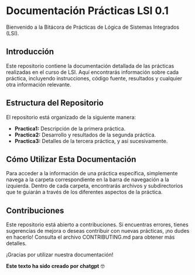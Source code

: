 # Documentación Prácticas LSI 0.1

Bienvenido a la Bitácora de Prácticas de Lógica de Sistemas Integrados (LSI).

## Introducción

Este repositorio contiene la documentación detallada de las prácticas realizadas en el curso de LSI. Aquí encontrarás información sobre cada práctica, incluyendo instrucciones, código fuente, resultados y cualquier otra información relevante.

## Estructura del Repositorio

El repositorio está organizado de la siguiente manera:

- **Practica1:** Descripción de la primera práctica.
- **Practica2:** Desarrollo y resultados de la segunda práctica.
- **Practica3:** Detalles de la tercera práctica, y así sucesivamente.

## Cómo Utilizar Esta Documentación

Para acceder a la información de una práctica específica, simplemente navega a la carpeta correspondiente en la barra de navegación a la izquierda. Dentro de cada carpeta, encontrarás archivos y subdirectorios que te guiarán a través de los diferentes aspectos de la práctica.

## Contribuciones

Este repositorio está abierto a contribuciones. Si encuentras errores, tienes sugerencias de mejora o deseas contribuir con nuevas prácticas, ¡no dudes en hacerlo! Consulta el archivo CONTRIBUTING.md para obtener más detalles.

¡Gracias por utilizar nuestra documentación!

**Este texto ha sido creado por chatgpt** 🤓